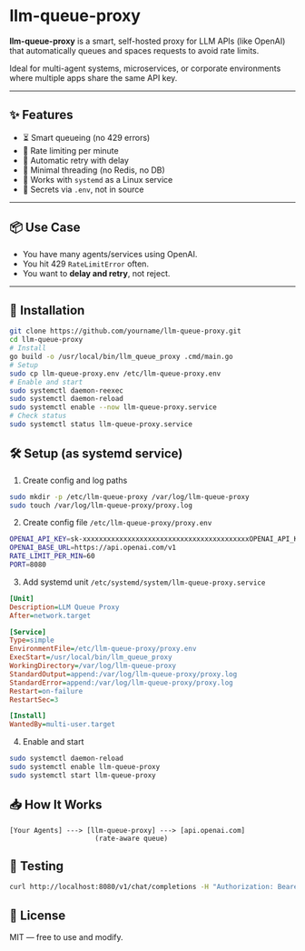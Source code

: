 # llm-queue-proxy

**llm-queue-proxy** is a smart, self-hosted proxy for LLM APIs (like OpenAI) that automatically queues and spaces requests to avoid rate limits.

Ideal for multi-agent systems, microservices, or corporate environments where multiple apps share the same API key.

---

## ✨ Features

- ⏳ Smart queueing (no 429 errors)
- 🧠 Rate limiting per minute
- 🔁 Automatic retry with delay
- 🧵 Minimal threading (no Redis, no DB)
- 🪪 Works with `systemd` as a Linux service
- 🔐 Secrets via `.env`, not in source

---

## 📦 Use Case

- You have many agents/services using OpenAI.
- You hit 429 `RateLimitError` often.
- You want to **delay and retry**, not reject.

---

## 🚀 Installation

```bash
git clone https://github.com/yourname/llm-queue-proxy.git
cd llm-queue-proxy
# Install 
go build -o /usr/local/bin/llm_queue_proxy .cmd/main.go
# Setup
sudo cp llm-queue-proxy.env /etc/llm-queue-proxy.env
# Enable and start
sudo systemctl daemon-reexec
sudo systemctl daemon-reload
sudo systemctl enable --now llm-queue-proxy.service
# Check status
sudo systemctl status llm-queue-proxy.service
```

## 🛠 Setup (as systemd service)
1. Create config and log paths
```bash
sudo mkdir -p /etc/llm-queue-proxy /var/log/llm-queue-proxy
sudo touch /var/log/llm-queue-proxy/proxy.log
```

2. Create config file `/etc/llm-queue-proxy/proxy.env`
```bash
OPENAI_API_KEY=sk-xxxxxxxxxxxxxxxxxxxxxxxxxxxxxxxxxxxxxxxxxOPENAI_API_KEY=sk-...
OPENAI_BASE_URL=https://api.openai.com/v1
RATE_LIMIT_PER_MIN=60
PORT=8080
```

3. Add systemd unit `/etc/systemd/system/llm-queue-proxy.service`
```ini
[Unit]
Description=LLM Queue Proxy
After=network.target

[Service]
Type=simple
EnvironmentFile=/etc/llm-queue-proxy/proxy.env
ExecStart=/usr/local/bin/llm_queue_proxy
WorkingDirectory=/var/log/llm-queue-proxy
StandardOutput=append:/var/log/llm-queue-proxy/proxy.log
StandardError=append:/var/log/llm-queue-proxy/proxy.log
Restart=on-failure
RestartSec=3

[Install]
WantedBy=multi-user.target
```

4. Enable and start
```bash
sudo systemctl daemon-reload
sudo systemctl enable llm-queue-proxy
sudo systemctl start llm-queue-proxy
```

## 📥 How It Works
```text
[Your Agents] ---> [llm-queue-proxy] ---> [api.openai.com]
                     (rate-aware queue)
```

## 🧪 Testing
```bash
curl http://localhost:8080/v1/chat/completions -H "Authorization: Bearer ..." -d ...
```

## 📝 License
MIT — free to use and modify.
